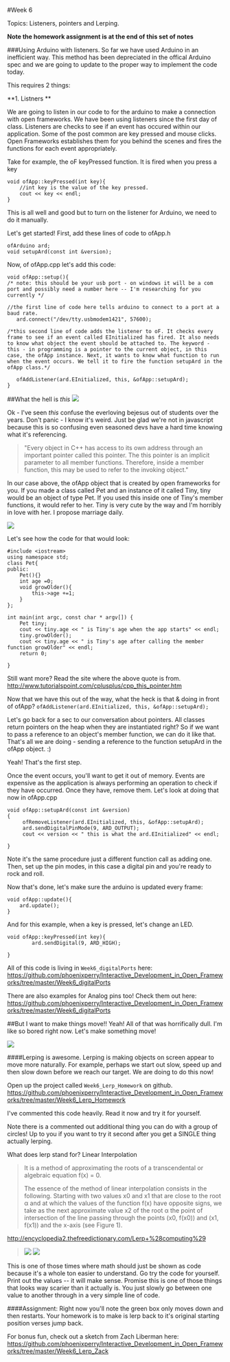 #Week 6 

Topics: Listeners, pointers and Lerping. 

**Note the homework assignment is at the end of this set of notes**

###Using Arduino with listeners. 
So far we have used Arduino in an inefficient way. This method has been depreciated in the offical Arduino spec and we are going to update to the proper way to implement the code today. 

This requires 2 things: 
	
**1. Listners 
**

We are going to listen in our code to for the arduino to make a connection with open frameworks. We have been using listeners since the first day of class. Listeners are checks to see if an event has occured within our application. Some of the post common are key pressed and mouse clicks. Open Frameworks establishes them for you behind the scenes and fires the functions for each event appropriately. 

Take for example, the oF keyPressed function. It is fired when you press a key
	
	
	void ofApp::keyPressed(int key){
		//int key is the value of the key pressed. 
		cout << key << endl; 
	}


This is all well and good but to turn on the listener for Arduino, we need to do it manually. 

Let's get started! First, add these lines of code to ofApp.h
		
    ofArduino ard;
    void setupArd(const int &version);
    	
    	

Now, of ofApp.cpp let's add this code: 


    void ofApp::setup(){
    /* note: this should be your usb port - on windows it will be a com port and possibly need a number here -- I'm researching for you currently */ 
      
 	//the first line of code here tells arduino to connect to a port at a baud rate. 
       ard.connect("/dev/tty.usbmodem1421", 57600);
            
	/*this second line of code adds the listener to oF. It checks every frame to see if an event called EInitialized has fired. It also needs to know what object the event should be attached to. The keyword - this - in programming is a pointer to the current object, in this case, the ofApp instance. Next, it wants to know what function to run when the event occurs. We tell it to fire the function setupArd in the ofApp class.*/
	
	   ofAddListener(ard.EInitialized, this, &ofApp::setupArd);
	}

##What the hell is *this*
![](images/this.gif)

Ok - I've seen *this* confuse the everloving bejesus out of students over the years. Don't panic - I know it's weird. Just be glad we're not in javascript because this is so confusing even seasoned devs have a hard time knowing what it's referencing. 

> "Every object in C++ has access to its own address through an important pointer called this pointer. The this pointer is an implicit parameter to all member functions. Therefore, inside a member function, this may be used to refer to the invoking object."

In our case above, the ofApp object that is created by open frameworks for you. If you made a class called Pet and an instance of it called Tiny, tiny would be an object of type Pet. If you used this inside one of Tiny's member functions, it would refer to her. Tiny is very cute by the way and I'm horribly in love with her. I propose marriage daily. 

![](images/catLady.jpg)

Let's see how the code for that would look:
 
    #include <iostream>
    using namespace std;
    class Pet{
    public:
        Pet(){}
        int age =0;
        void growOlder(){
            this->age +=1;
        }
    };
    
    int main(int argc, const char * argv[]) {
        Pet tiny;
        cout << tiny.age << " is Tiny's age when the app starts" << endl;
        tiny.growOlder();
        cout << tiny.age << " is Tiny's age after calling the member function growOlder" << endl;
        return 0;
    
    }

Still want more? Read the site where the above quote is from. <http://www.tutorialspoint.com/cplusplus/cpp_this_pointer.htm>


Now that we have this out of the way, what the heck is that & doing in front of ofApp? `ofAddListener(ard.EInitialized, this, &ofApp::setupArd);`

Let's go back for a sec to our conversation about pointers. 
All classes return pointers on the heap when they are instantiated right? So if we want to pass a reference to an object's member function, we can do it like that. That's all we are doing - sending a reference to the function setupArd in the ofApp object. :) 



Yeah! That's the first step. 

Once the event occurs, you'll want to get it out of memory. Events are expensive as the application is always performing an operation to check if they have occurred. Once they have, remove them. Let's look at doing that now in ofApp.cpp 


	void ofApp::setupArd(const int &version)
	{
       	 ofRemoveListener(ard.EInitialized, this, &ofApp::setupArd);
       	 ard.sendDigitalPinMode(9, ARD_OUTPUT);
       	 cout << version << " this is what the ard.EInitialized" << endl;
        
    }

Note it's the same procedure just a different function call as adding one. Then, set up the pin modes, in this case a digital pin and you're ready to rock and roll. 

Now that's done, let's make sure the arduino is updated every frame: 

	void ofApp::update(){
	    ard.update(); 
	}

And for this example, when a key is pressed, let's change an LED. 

	void ofApp::keyPressed(int key){
	        ard.sendDigital(9, ARD_HIGH);
    
	}

All of this code is living in `Week6_digitalPorts` here: 
<https://github.com/phoenixperry/Interactive_Development_in_Open_Frameworks/tree/master/Week6_digitalPorts>


There are also examples for Analog pins too! Check them out here: 
<https://github.com/phoenixperry/Interactive_Development_in_Open_Frameworks/tree/master/Week6_digitalPorts>


##But I want to make things move!! 
Yeah! All of that was horrifically dull. I'm like so bored right now. Let's make something move! 

![](images/bored.gif)

####Lerping is awesome. 
Lerping is making objects on screen appear to move more naturally. For example, perhaps we start out slow, speed up and then slow down before we reach our target. We are doing to do this now! 


Open up the project called `Week6_Lerp_Homework` on github. 
<https://github.com/phoenixperry/Interactive_Development_in_Open_Frameworks/tree/master/Week6_Lerp_Homework>


I've commented this code heavily. Read it now and try it for yourself. 

Note there is a commented out additional thing you can do with a group of circles! Up to you if you want to try it second after you get a SINGLE thing actually lerping. 

What does lerp stand for? Linear Interpolation 


> It is a method of approximating the roots of a transcendental or algebraic equation f(x) = 0.
> 
> The essence of the method of linear interpolation consists in the following. Starting with two values x0 and x1 that are close to the root α and at which the values of the function f(x) have opposite signs, we take as the next approximate value x2 of the root α the point of intersection of the line passing through the points (x0, f(x0)) and (x1, f(x1)) and the x-axis (see Figure 1).

<http://encyclopedia2.thefreedictionary.com/Lerp+%28computing%29>

> ![](images/pleaseDearGodMath.png) 
![](images/run.gif) 

This is one of those times where math should just be shown as code because it's a whole ton easier to understand. Go try the code for yourself. Print out the values -- it will make sense. Promise this is one of those things that looks way scarier than it actually is. You just slowly go between one value to another through in a very simple line of code. 



####Assignment: 
Right now you'll note the green box only moves down and then restarts. 
Your homework is to make is lerp back to it's original starting position verses jump back. 


For bonus fun, check out a sketch from Zach Liberman here:
<https://github.com/phoenixperry/Interactive_Development_in_Open_Frameworks/tree/master/Week6_Lerp_Zack> 

